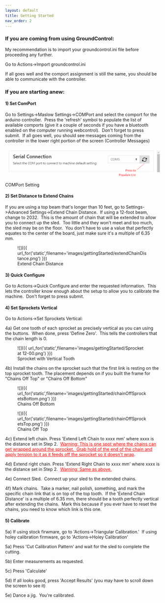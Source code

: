 ```yaml
---
layout: default
title: Getting Started
nav_order: 2
---
```

### If you are coming from using GroundControl:

My recommendation is to import your groundcontrol.ini file before proceeding any further.

Go to Actions->Import groundcontrol.ini

If all goes well and the comport assignment is still the same, you should be able to communicate with the controller.

### If you are starting anew:

#### 1) Set ComPort

Go to Settings->Maslow Settings->COMPort and select the comport for the arduino controller.  Press the 'refresh' symbol to populate the list of available comports (give it a couple of seconds if you have a bluetooth enabled on the computer running webcontrol).  Don't forget to press submit.  If all goes well, you should see messages coming from the controller in the lower right portion of the screen (Controller Messages)

![COMPort](/assets/gettingStarted/comPort.png)

<figcaption class="figure-caption">COMPort Setting</figcaption>

</figure>

#### 2) Set Distance to Extend Chains

If you are using a top beam that's longer than 10 feet, go to Settings->Advanced Settings->Extend Chain Distance.  If using a 12-foot beam, change to 2032.  This is the amount of chain that will be extended to allow you to connect up the sled.  Too little and they won't meet and too much, the sled may be on the floor.  You don't have to use a value that perfectly equates to the center of the board, just make sure it's a multiple of 6.35 mm.

<figure class="figure">![]({{ url_for('static',filename='images/gettingStarted/extendChainDistance.png') }})

<figcaption class="figure-caption">Extend Chain Distance</figcaption>

</figure>

#### 3) Quick Configure

Go to Actions->Quick Configure and enter the requested information.  This lets the controller know enough about the setup to allow you to calibrate the machine.  Don't forget to press submit.

#### 4) Set Sprockets Vertical

Go to Actions->Set Sprockets Vertical:

4a) Get one tooth of each sprocket as precisely vertical as you can using the buttons.  When done, press 'Define Zero'.  This tells the controllers that the chain length is 0. 

<figure class="figure">![]({{ url_for('static',filename='images/gettingStarted/Sprocket at 12-00.png') }})

<figcaption class="figure-caption">Sprocket with Vertical Tooth</figcaption>

</figure>

4b) Install the chains on the sprocket such that the first link is resting on the top sprocket tooth. The placement depends on if you built the frame for "Chains Off Top" or "Chains Off Bottom" 

<figure class="figure">![]({{ url_for('static',filename='images/gettingStarted/chainOffSprocketsBottom.png') }})

<figcaption class="figure-caption">Chains Off Bottom</figcaption>

</figure>

<figure class="figure">![]({{ url_for('static',filename='images/gettingStarted/chainOffSprocketsTop.png') }})

<figcaption class="figure-caption">Chains Off Top</figcaption>

</figure>

4c) Extend left chain. Press 'Extend Left Chain to xxxx mm' where xxxx is the distance set in Step 2.  <span style="text-decoration: underline; color: #ff0000;">Warning: This is one spot where the chains can get wrapped around the sprocket.  Grab hold of the end of the chain and apply tension to it as it feeds off the sprocket so it doesn't wrap</span>.

4d) Extend right chain. Press 'Extend Right Chain to xxxx mm' where xxxx is the distance set in Step 2.  <span style="text-decoration: underline;"><span style="color: #ff0000; text-decoration: underline;">Warning: Same as above.</span></span>

4e) Connect Sled.  Connect up your sled to the extended chains.

4f) Mark chains.  Take a marker, nail polish, something, and mark the specific chain link that is on top of the top tooth.  If the 'Extend Chain Distance' is a multiple of 6.35 mm, there should be a tooth perfectly vertical after extending the chains.  Mark this because if you ever have to reset the chains, you need to know which link is this one.

#### 5) Calibrate

5a) If using stock firwmare, go to 'Actions->Triangular Calibration.'  If using holey calibration firmware, go to 'Actions->Holey Calibration'

5a) Press 'Cut Calibration Pattern' and wait for the sled to complete the cutting.

5b) Enter measurements as requested.

5c) Press 'Calculate'

5d) If all looks good, press 'Accept Results' (you may have to scroll down the screen to see it)

5e) Dance a jig.  You're calibrated.
